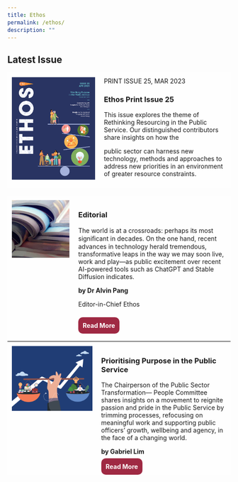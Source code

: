 ```yaml
---
title: Ethos
permalink: /ethos/
description: ""
---
```

<style>
#img2 img
{
	width:200px;
}
#img1 img
{
width:130px;
}
	
#editorial
{
	border-bottom: 1px solid black;
}
	
.button1 a
{
	border-radius:10px;
	padding:10px;
	background-color: #9f2943;
	color: white;
	text-decoration: none;
	font-weight: bold;
}
	
.grid-container
	{
  display: grid;
  grid-template-columns: auto auto auto;
}

.grid-item {
  background-color: rgba(255, 255, 255, 0.8);
  padding:10px;
}		

	
</style>

<h2>Latest Issue</h2>

<div class="grid-container">
<div id="img" class="grid-item">
<img src="/images/Ethos_Images/Ethos_Issue_25/ETHOS_APR2023_Cover.jpg">
</div>

<div id="text" class="grid-item">
PRINT ISSUE 25, MAR 2023
<h3>Ethos Print Issue 25</h3>	
<p>This issue explores the theme of Rethinking Resourcing in the Public Service. Our distinguished contributors share insights on how the

public sector can harness new technology, methods and approaches to address new priorities in an environment of greater resource constraints.</p>	
</div>

</div>

<br>

<div id="editorial" class="grid-container">
	
<div id="img1" class="grid-item">
<img src="/images/Ethos_Images/Ethos_Issue_23/Editorial_02.jpg">
</div>
	
<div id="text1" class="grid-item">
<h3>Editorial </h3>
<p>	
The world is at a crossroads: perhaps its most signiﬁcant in decades. On the one hand, recent advances in technology herald tremendous, transformative leaps in the way we may soon live, work and play—as public excitement over recent AI-powered tools such as ChatGPT and Stable Diffusion indicates.
</p>
<b>by Dr Alvin Pang</b>
<figcaption>
<p>Editor-in-Chief Ethos</p>
</figcaption><br>	
<div class="button1"><a href="#">Read More</a></div><br>	

	
</div>
	
</div>

<div id="prioritise" class="grid-container">
	
<div id="img2" class="grid-item">
<img src="/images/Ethos_Images/Ethos_Issue_25/ETHOS_APR2023_GabrielLim.jpg">
</div>
	
<div id="text2" class="grid-item">
<h3> Prioritising Purpose  
in the Public Service</h3>
<p>	
The Chairperson  
of  the Public Sector 
Transformation— 
People Committee shares 
insights on a movement 
to reignite passion and 
pride in the Public Service 
by trimming processes, 
refocusing on meaningful 
work and supporting public 
officers’ growth, wellbeing 
and agency, in the face  
of a changing world.
</p>
<b>by Gabriel Lim</b>
<figcaption>
</figcaption><br>	
<div class="button1"><a href="#">Read More</a></div>
	
</div>
	
</div>